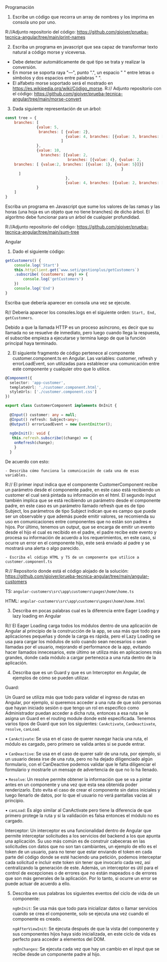 Programación

1.	Escribe un código que recorra un array de nombres y los imprima en consola uno por uno.

R://Adjunto repositorio del código: https://github.com/gjoiver/prueba-tecnica-angular/tree/main/print-names


2. Escriba un programa en javascript que sea capaz de transformar texto natural a código morse y viceversa.
-	Debe detectar automáticamente de qué tipo se trata y realizar la conversión.
-	En morse se soporta raya "—", punto ".", un espacio " " entre letras o símbolos y dos espacios entre palabras "  ".
-	El alfabeto morse soportado será el mostrado en https://es.wikipedia.org/wiki/Código_morse.
R:// Adjunto repositorio con el código: https://github.com/gjoiver/prueba-tecnica-angular/tree/main/morse-convert

3. Dada siguiente representación de un árbol:

```javascript
const tree = {
    branches: [ 
              {value: 5,
               branches: [ {value: 2}, 
                           {value: 4, branches: [{value: 3, branches: [{value:2}, {value: 1}]}]}
                         ]     
              },
              {value: 10,
                branches: [{value: 2, 
                            branches: [{value: 4}, {value: 2, 
    branches: [ {value:2, branches: [{value: 1}, {value: 5}]}] 
                                                    }
      ] 
                           }, 
                           {value: 4, branches: [{value: 2, branches: [{value:1}, {value: 23}]}]}]
              }
    ]
}
```

Escriba un programa en Javascript que sume los valores de las ramas y las horas (una hoja es un objeto que no tiene branches) de dicho árbol. El algoritmo debe funcionar para un árbol de cualquier profundidad.

R://Adjunto repositorio del código: https://github.com/gjoiver/prueba-tecnica-angular/tree/main/sum-tree


Angular


1. Dado el siguiente código:

```javascript
getCustomers() {
	console.log('Start')
	this.httpClient.get(`www.seti/gestionplus/getCustomers`)
	.subscribe( (customers: any) => { 
		console.log('getCustomers')
	})
	console.log('End')
}
```

Escriba que debería aparecer en consola una vez se ejecute.

R// Debería aparecer los consoles.logs en el siguiente orden:
`Start, End, getCustomers`. 

Debido a que la llamada HTTP es un proceso asíncrono, es decir que su llamada no se resuelve de inmediato, pero luego cuando llega la respuesta, el subscribe empieza a ejecutarse y termina luego de que la función principal haya terminado.


2. El siguiente fragmento de código pertenece al componente customer.component.ts en Angular. Las variables: customer, refresh y errorLoadEvent, son utilizadas para establecer una comunicación entre este componente y cualquier otro que lo utilice.

```typescript
@Component({
  selector: 'app-customer',
  templateUrl: './customer.component.html',
  styleUrls: ['./customer.component.css']
})

export class CustomerComponent implements OnInit {
  
  @Input() customer: any = null;
  @Input() refresh: Subject<any>;
  @Output() errorLoadEvent = new EventEmitter(); 
  
  ngOnInit(): void {
   this.refresh.subscribe((change) => {
	onRefresh(change);
    }
  }
```

De acuerdo con esto:

	- Describa cómo funciona la comunicación de cada una de esas variables.

R:// 
El primer input indica que el componente CustomerComponent recibe un parámetro desde el componente padre, en este caso está recibiendo un customer el cual será pintada su información en el html.
El segundo input también implica que se está recibiendo un parámetro desde el componente padre, en este caso es un parámetro llamado refresh que es de tipo Subject, los parámetros de tipo Subject indican que es campo que puede ser un observable y que además puede emitir valores, se recomienda su uso en comunicaciones entre componentes que no están son padres e hijos.
Por último, tenemos un output, que se encarga de emitir un evento desde el hijo el cual es recibido en el padre, el padre recibe este evento y procesa su información de acuerdo a los requerimientos, en este caso, si ocurre un error en el componente hijo, este será enviado al padre y se mostrará una alerta o algo parecido.

	- Escriba el código HTML y TS de un componente que utilice a customer.component.ts

R:// Repositorio donde está el código alojado de la solución: https://github.com/gjoiver/prueba-tecnica-angular/tree/main/angular-customers

TS: `angular-customers\src\app\customers\pages\home\home.ts`

HTML: `angular-customers\src\app\customers\pages\home\home.html`

3. Describa en pocas palabras cual es la diferencia entre Eager Loading y lazy loading en Angular
  
R// El Eager Loading carga todos los módulos dentro de una aplicación de Angular al principio de la construcción de la app, se usa más que todo para aplicaciones pequeñas y donde la carga es rápida, pero el Lazy Loading se usa para cargar los módulos de solo cuando sean necesarios o sean llamadas por el usuario, mejorando el performance de la app, evitando hacer llamados innecesarios, este último se utiliza más en aplicaciones más grandes, donde cada módulo a cargar pertenezca a una ruta dentro de la aplicación.

4. Describa que es un Guard y que es un Interceptor en Angular, de ejemplos de cómo se pueden utilizar.

Guard:

Un Guard se utiliza más que todo para validar el ingreso de rutas en Angular, por ejemplo, si queremos acceder a una ruta de que solo personas que hayan iniciado sesión o que tengo un rol en especifico como Administrador puedan acceder a dicha ruta, entonces a esa ruta se le asigna un Guard en el routing module donde esté especificada. Tenemos varios tipos de Guard que son los siguientes: `CanActivate`, `CanDeactivate`, `resolve`, `canLoad`.

•	`CanActivate`: Se usa en el caso de querer navegar hacia una ruta, el módulo es cargado, pero primero se valida antes si se puede entrar.

•	`CanDeactive`: Se usa en el caso de querer salir de una ruta, por ejemplo, si un usuario desea irse de una ruta, pero no ha dejado diligenciado algún formulario, con el CanDeactive podemos validar que le falta diligenciar el formulario y mostrarle un mensaje de advertencia de que no lo ha llenado.

•	`Resolve`: Un resolve permite obtener la información que se va a pintar antes en un componente y una vez que esta sea obtenida poder renderizarlo. Esto evita el caso de crear el componente sin datos iniciales y luego llenarlo de datos, por lo que el usuario no verá pantallas vacías al principio.

•	`canLoad`: Es algo similar al CanActivate pero tiene la diferencia de que primero protege la ruta y si la validación es falsa entonces el módulo no es cargado.

Interceptor:
Un interceptor es una funcionalidad dentro de Angular que permite interceptar solicitudes a los servicios del backend a los que apunta una aplicación. Su uso más común es de construir cabeceras en las solicitudes con datos que no son tan cambiantes, un ejemplo de ello es el token de un usuario, para no tener que estar enviando el token en cada parte del código donde se esté haciendo una petición, podemos interceptar cada solicitud e incluir este token sin tener que invocarlo cada vez, así centralizando la generación de este. Además, un interceptor es útil para el control de excepciones o de errores que no están mapeados o de errores que son más generales de la aplicación. Por lo tanto, si ocurre un error se puede actuar de acuerdo a ello.

5. Describa en sus palabras los siguientes eventos del ciclo de vida de un componente:

	`ngOnInit`: Se usa más que todo para inicializar datos o llamar servicios cuando se crea el componente, solo se ejecuta una vez cuando el componente es creado.

	`ngAfterViewInit`: Se ejecuta después de que la vista del componente y sus componentes hijos haya sido inicializada, en este ciclo de vida es perfecto para acceder a elementos del DOM.

	`ngOnChanges`: Se ejecuta cada vez que hay un cambio en el input que se recibe desde un componente padre al hijo.